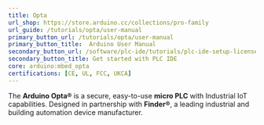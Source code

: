 ```yaml
---
title: Opta
url_shop: https://store.arduino.cc/collections/pro-family
url_guide: /tutorials/opta/user-manual
primary_button_url: /tutorials/opta/user-manual
primary_button_title:  Arduino User Manual
secondary_button_url: /software/plc-ide/tutorials/plc-ide-setup-license
secondary_button_title: Get started with PLC IDE
core: arduino:mbed_opta
certifications: [CE, UL, FCC, UKCA]
---
```



The **Arduino Opta®** is a secure, easy-to-use **micro PLC** with Industrial IoT capabilities. Designed in partnership with **Finder®**, a leading industrial and building automation device manufacturer.

